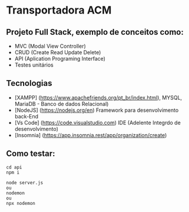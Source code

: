# Transportadora ACM
## Projeto Full Stack, exemplo de conceitos como:

- MVC (Modal View Controller)
- CRUD (Create Read Update Delete)
- API (Aplication Programing Interface)
- Testes unitários

## Tecnologias
- [XAMPP] (https://www.apachefriends.org/pt_br/index.html), MYSQL, MariaDB - Banco de dados Relacional)
- [NodeJS] (https://nodejs.org/en) Framework para desenvolvimento back-End
- [Vs Code] (https://code.visualstudio.com) IDE (Adelente Integrdo de desenvolvimento)
- [Insomnia] (https://app.insomnia.rest/app/organization/create) 

## Como testar:

  ```
  cd api
  npm i
  ```
  ```
  node server.js
  ou
  nodemon
  ou
  npx nodemon
  ```
